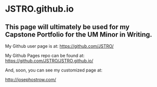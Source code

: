 JSTRO.github.io
================


## This page will ultimately be used for my Capstone Portfolio for the UM Minor in Writing.

My Github user page is at: 
https://github.com/JSTRO/

My Github Pages repo can be found at:  
https://github.com/JSTRO/JSTRO.github.io/

And, soon, you can see my customized page at:

http://josephostrow.com/
